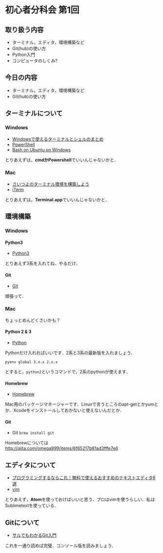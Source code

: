 # 初心者分科会 第1回


## 取り扱う内容

+ ターミナル，エディタ，環境構築など
+ Git(hub)の使い方
+ Python入門
+ コンピュータのしくみ?


## 今日の内容

+ ターミナル，エディタ，環境構築など
+ Git(hub)の使い方


## ターミナルについて

### Windows

+ [Windowsで使えるターミナルとシェルのまとめ](http://qiita.com/Ted-HM/items/9a60f6fcf74bbd79a904)
+ [PowerShell](http://qiita.com/opengl-8080/items/bb0f5e4f1c7ce045cc57)
+ [Bash on Ubuntu on Windows](http://qiita.com/Aruneko/items/c79810b0b015bebf30bb)

とりあえずは，**cmdかPowershell**でいいんじゃないかと．


### Mac

+ [さいつよのターミナル環境を構築しよう](http://qiita.com/b4b4r07/items/09815eda8ef72e0b472e)
+ [iTerm](http://www.sejuku.net/blog/4202)

とりあえずは，**Terminal.app**でいいんじゃないかと．


## 環境構築

### Windows

#### Python3

+ [Python3](http://qiita.com/taipon_rock/items/f574dd2cddf8851fb02c)

とりあえず3系を入れてね．やるだけ．

#### Git

+ [Git](https://opcdiary.net/?page_id=27065)

頑張って．


### Mac

ちょっとめんどくさいかも？

#### Python 2 & 3

+ [Python](http://qiita.com/maosanhioro/items/047a4b924a758f4eb269)

Pythonだけ入れればいいです．2系と3系の最新版を入れましょう．
```
pyenv global 3.x.x 2.x.x
```
とすると，`python2`というコマンドで，2系のpythonが使えます．

#### Homebrew

+ [Homebrew](https://brew.sh/index_ja.html)

Mac用のパッケージマネージャーです．Linuxで言うところのapt-getとかyumとか．Xcodeをインストールしておかないと使えないんだとか．

#### Git

+ Git `brew install git`

Homebrewについては http://qiita.com/omega999/items/6f65217b81ad3fffe7e6


## エディタについて

+ [プログラミングするならこれ！無料で使えるおすすめのテキストエディタ6選](https://ferret-plus.com/3603)
+ [vim](http://qiita.com/okamos/items/c97970ab34ff55ff3167)

とりあえず，**Atom**を使っておけばいいと思う．プロはvimを使うらしい．私はSublimetextを使っている．


## Gitについて

+ [サルでもわかるGit入門](http://www.backlog.jp/git-guide/)

これを一通り読めば完璧．コンソール版を読みましょう．


